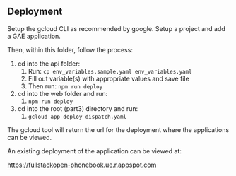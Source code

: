 ## Deployment

Setup the gcloud CLI as recommended by google. Setup a project and add a GAE application.

Then, within this folder, follow the process:

1. cd into the api folder:
   1. Run: `cp env_variables.sample.yaml env_variables.yaml`
   1. Fill out variable(s) with appropriate values and save file
   1. Then run: `npm run deploy`
2. cd into the web folder and run:
   1. `npm run deploy`
3. cd into the root (part3) directory and run:
   1. `gcloud app deploy dispatch.yaml`

The gcloud tool will return the url for the deployment where the applications can be viewed.

An existing deployment of the application can be viewed at:

https://fullstackopen-phonebook.ue.r.appspot.com